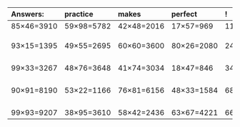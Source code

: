 | Answers: | practice | makes | perfect | ! |
| :--- | :--- | :--- | :--- | :--- |
| 85×46=3910 | 59×98=5782 | 42×48=2016 | 17×57=969 | 11×65=715 | 
|   |   |   |   |   | 
|   |   |   |   |   | 
|   |   |   |   |   | 
| 93×15=1395 | 49×55=2695 | 60×60=3600 | 80×26=2080 | 24×74=1776 | 
|   |   |   |   |   | 
|   |   |   |   |   | 
|   |   |   |   |   | 
|   |   |   |   |   | 
| 99×33=3267 | 48×76=3648 | 41×74=3034 | 18×47=846 | 34×86=2924 | 
|   |   |   |   |   | 
|   |   |   |   |   | 
|   |   |   |   |   | 
|   |   |   |   |   | 
| 90×91=8190 | 53×22=1166 | 76×81=6156 | 48×33=1584 | 68×85=5780 | 
|   |   |   |   |   | 
|   |   |   |   |   | 
|   |   |   |   |   | 
|   |   |   |   |   | 
| 99×93=9207 | 38×95=3610 | 58×42=2436 | 63×67=4221 | 66×99=6534 | 
